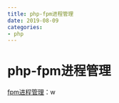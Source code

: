 ```yaml
--- 
title: php-fpm进程管理 
date: 2019-08-09
categories: 
- php 
---
```

# php-fpm进程管理
[fpm进程管理](https://mp.weixin.qq.com/s/336ZdarG7d_IZ8FiBm1pzw)：w
